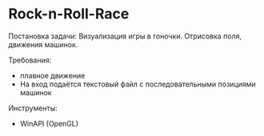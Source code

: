 # Rock-n-Roll-Race
Постановка задачи:
  Визуализация игры в гоночки. Отрисовка поля, движения машинок.

Требования:
- плавное движение
- На вход подаётся текстовый файл с последовательными позициями машинок

Инструменты:
- WinAPI (OpenGL)
